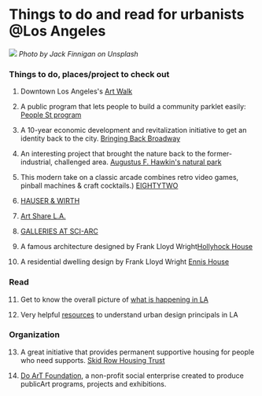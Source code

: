 
# Things to do and read for urbanists @Los Angeles

![](losangeles02.jpg)
*Photo by Jack Finnigan on Unsplash*

### Things to do, places/project to check out

1. Downtown Los Angeles's [Art Walk](http://downtownartwalk.org/)

2. A public program that lets people to build a community parklet easily: [People St program](https://www.fastcompany.com/3026002/diy-kits-to-help-build-your-own-mini-park-anywhere-there-is-space-on-the-street?partner=rss)

3. A 10-year economic development and revitalization initiative to get an identity back to the city. [Bringing Back Broadway](https://bringingbackbroadway.com/)

4. An interesting project that brought the nature back to the former-industrial, challenged area. [Augustus F. Hawkin's natural park](https://www.laparks.org/reccenter/augustus-f-hawkins-natural)

5. This modern take on a classic arcade combines retro video games, pinball machines & craft cocktails.) [EIGHTYTWO](http://eightytwo.la/)

6. [HAUSER & WIRTH](https://www.hauserwirth.com/locations/10069-hauser-wirth-los-angeles)

7. [Art Share L.A.](https://artsharela.org/)

8. [GALLERIES AT SCI-ARC](https://sciarc.edu/events/exhibitions)

9. A famous architecture designed by Frank Lloyd Wright[Hollyhock House](https://buy.acmeticketing.com/events/335/list)

10. A residential dwelling design by Frank Lloyd Wright [Ennis House](http://ennishouse.com/)

### Read

11. Get to know the overall picture of [what is happening in LA](https://www.planetizen.com/tag/los-angeles)

12. Very helpful [resources](http://planning.lacity.org/urbandesign/resources/DowntownDesignGuide.php) to understand urban design principals in LA

### Organization

13. A great initiative that provides permanent supportive housing for people who need supports. [Skid Row Housing Trust](http://skidrow.org/)

14. [Do ArT Foundation](http://doartfoundation.org/), a non-profit social enterprise created to produce publicArt programs, projects and exhibitions.
